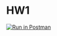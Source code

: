 # HW1

[![Run in Postman](https://run.pstmn.io/button.svg)](https://app.getpostman.com/run-collection/a962baeddd4644e3a407)